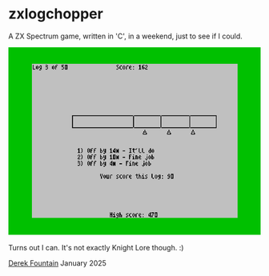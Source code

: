 # zxlogchopper

A ZX Spectrum game, written in 'C', in a weekend, just to see if I could.

![alt text](logchopper_screen.png "ZX Log Chopper")

Turns out I can. It's not exactly Knight Lore though. :)

[Derek Fountain](https://www.derekfountain.org/zxspectrum.php)
January 2025